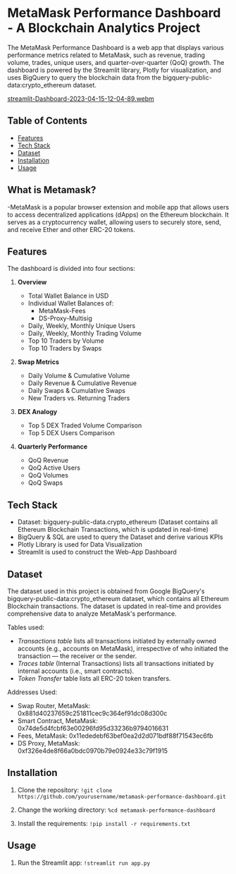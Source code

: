 # MetaMask Performance Dashboard - A Blockchain Analytics Project

The MetaMask Performance Dashboard is a web app that displays various performance metrics related to MetaMask, such as revenue, trading volume, trades, unique users, and quarter-over-quarter (QoQ) growth. The dashboard is powered by the Streamlit library, Plotly for visualization, and uses BigQuery to query the blockchain data from the bigquery-public-data:crypto_ethereum dataset.

[streamlit-Dashboard-2023-04-15-12-04-89.webm](https://user-images.githubusercontent.com/44722717/232195850-e9983c32-5375-486f-8a82-f0244f1dde2e.webm)

## Table of Contents

- [Features](#features)
- [Tech Stack](#tech-stack)
- [Dataset](#dataset)
- [Installation](#installation)
- [Usage](#usage)

## What is Metamask?
-MetaMask is a popular browser extension and mobile app that allows users to access decentralized applications (dApps) on the Ethereum blockchain. It serves as a cryptocurrency wallet, allowing users to securely store, send, and receive Ether and other ERC-20 tokens.

## Features

The dashboard is divided into four sections:

1. **Overview**
    - Total Wallet Balance in USD
    - Individual Wallet Balances of:
        - MetaMask-Fees
        - DS-Proxy-Multisig
    - Daily, Weekly, Monthly Unique Users
    - Daily, Weekly, Monthly Trading Volume
    - Top 10 Traders by Volume
    - Top 10 Traders by Swaps

2. **Swap Metrics**
    - Daily Volume & Cumulative Volume
    - Daily Revenue & Cumulative Revenue
    - Daily Swaps & Cumulative Swaps
    - New Traders vs. Returning Traders

3. **DEX Analogy**
    - Top 5 DEX Traded Volume Comparison
    - Top 5 DEX Users Comparison

4. **Quarterly Performance**
    - QoQ Revenue
    - QoQ Active Users
    - QoQ Volumes
    - QoQ Swaps

## Tech Stack

- Dataset: bigquery-public-data.crypto_ethereum (Dataset contains all Ethereum Blockchain Transactions, which is updated in real-time)
- BigQuery & SQL are used to query the Dataset and derive various KPIs
- Plotly Library is used for Data Visualization
- Streamlit is used to construct the Web-App Dashboard

## Dataset

The dataset used in this project is obtained from Google BigQuery's bigquery-public-data:crypto_ethereum dataset, which contains all Ethereum Blockchain transactions. The dataset is updated in real-time and provides comprehensive data to analyze MetaMask's performance.

Tables used:

- *Transactions table* lists all transactions initiated by externally owned accounts (e.g., accounts on MetaMask), irrespective of who initiated the transaction — the receiver or the sender.
- *Traces table* (Internal Transactions) lists all transactions initiated by internal accounts (i.e., smart contracts).
- *Token Transfer* table lists all ERC-20 token transfers.

Addresses Used:

- Swap Router, MetaMask: 0x881d40237659c251811cec9c364ef91dc08d300c
- Smart Contract, MetaMask: 0x74de5d4fcbf63e00296fd95d33236b9794016631
- Fees, MetaMask: 0x11ededebf63bef0ea2d2d071bdf88f71543ec6fb
- DS Proxy, MetaMask: 0xf326e4de8f66a0bdc0970b79e0924e33c79f1915

## Installation

1. Clone the repository:
```!git clone https://github.com/yourusername/metamask-performance-dashboard.git```


2. Change the working directory:
```%cd metamask-performance-dashboard```

3. Install the requirements:
```!pip install -r requirements.txt```

## Usage
1. Run the Streamlit app:
```!streamlit run app.py```


